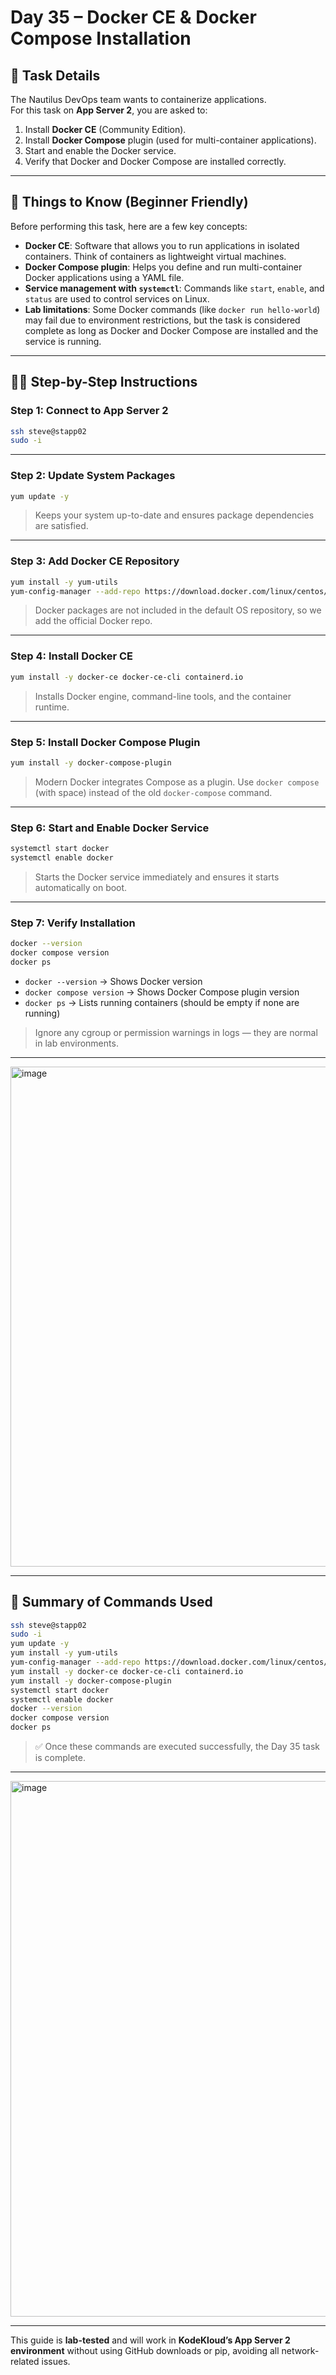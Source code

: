 # Day 35 – Docker CE & Docker Compose Installation

## 📌 Task Details 

The Nautilus DevOps team wants to containerize applications.  
For this task on **App Server 2**, you are asked to:

1. Install **Docker CE** (Community Edition).  
2. Install **Docker Compose** plugin (used for multi-container applications).  
3. Start and enable the Docker service.  
4. Verify that Docker and Docker Compose are installed correctly.

---

## 🧠 Things to Know (Beginner Friendly)

Before performing this task, here are a few key concepts:

- **Docker CE**: Software that allows you to run applications in isolated containers. Think of containers as lightweight virtual machines.  
- **Docker Compose plugin**: Helps you define and run multi-container Docker applications using a YAML file.  
- **Service management with `systemctl`**: Commands like `start`, `enable`, and `status` are used to control services on Linux.  
- **Lab limitations**: Some Docker commands (like `docker run hello-world`) may fail due to environment restrictions, but the task is considered complete as long as Docker and Docker Compose are installed and the service is running.

---

## 🧑‍💻 Step-by-Step Instructions

### **Step 1: Connect to App Server 2**
```bash
ssh steve@stapp02
sudo -i
```

---

### **Step 2: Update System Packages**
```bash
yum update -y
```
> Keeps your system up-to-date and ensures package dependencies are satisfied.

---

### **Step 3: Add Docker CE Repository**
```bash
yum install -y yum-utils
yum-config-manager --add-repo https://download.docker.com/linux/centos/docker-ce.repo
```
> Docker packages are not included in the default OS repository, so we add the official Docker repo.

---

### **Step 4: Install Docker CE**
```bash
yum install -y docker-ce docker-ce-cli containerd.io
```
> Installs Docker engine, command-line tools, and the container runtime.

---

### **Step 5: Install Docker Compose Plugin**
```bash
yum install -y docker-compose-plugin
```
> Modern Docker integrates Compose as a plugin. Use `docker compose` (with space) instead of the old `docker-compose` command.

---

### **Step 6: Start and Enable Docker Service**
```bash
systemctl start docker
systemctl enable docker
```
> Starts the Docker service immediately and ensures it starts automatically on boot.

---

### **Step 7: Verify Installation**
```bash
docker --version
docker compose version
docker ps
```
- `docker --version` → Shows Docker version  
- `docker compose version` → Shows Docker Compose plugin version  
- `docker ps` → Lists running containers (should be empty if none are running)  

> Ignore any cgroup or permission warnings in logs — they are normal in lab environments.

---
<img width="1600" height="800" alt="image" src="https://github.com/user-attachments/assets/53d49478-fdc9-48cb-a2c8-50fc44289757" />

---

## 📝 Summary of Commands Used
```bash
ssh steve@stapp02
sudo -i
yum update -y
yum install -y yum-utils
yum-config-manager --add-repo https://download.docker.com/linux/centos/docker-ce.repo
yum install -y docker-ce docker-ce-cli containerd.io
yum install -y docker-compose-plugin
systemctl start docker
systemctl enable docker
docker --version
docker compose version
docker ps
```

> ✅ Once these commands are executed successfully, the Day 35 task is complete.

---

<img width="1600" height="857" alt="image" src="https://github.com/user-attachments/assets/ea39e6e4-faaa-4cce-b62e-85e0fa4b9c8b" /> 

---


This guide is **lab-tested** and will work in **KodeKloud’s App Server 2 environment** without using GitHub downloads or pip, avoiding all network-related issues.

